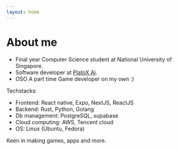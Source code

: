 ```yaml
---
layout: home
---
```

# About me

- Final year Computer Science student at National University of Singapore.
- Software developer at [PlatoX Ai](https://platox.ai/).
- OSO A part time Game developer on my own :)

Techstacks:

- Frontend: React native, Expo, NextJS, ReactJS
- Backend: Rust, Python, Golang
- Db management: PostgreSQL, supabase
- Cloud computing: AWS, Tencent cloud
- OS: Linux (Ubuntu, Fedora)

Keen in making games, apps and more.